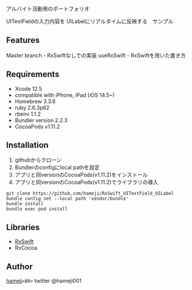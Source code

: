 アルバイト活動用のポートフォリオ

UITextFieldの入力内容を
UILabelにリアルタイムに反映する　サンプル

## Features

Master branch - RxSwiftなしでの実装 
useRxSwift - RxSwiftを用いた書き方 

## Requirements

- Xcode 12.5
- compatible with iPhone, iPad (iOS 14.5~)
- Homebrew 3.3.6
- ruby 2.6.3p62
- rbenv 1.1.2
- Bundler version 2.2.3
- CocoaPods v1.11.2

## Installation

1. githubからクローン
2. Bundlerのconfigにlocal pathを設定
3. アプリと同versionのCocoaPods(v1.11.2)をインストール
4. アプリと同versionのCocoaPods(v1.11.2)でライブラリの導入

```
git clone https://github.com/hameji/RxSwift_UITextField_UILabel
bundle config set --local path 'vendor/bundle'
bundle install
bundle exec pod install
```

## Libraries

- [RxSwift](https://github.com/ReactiveX/RxSwift)
- RxCocoa

## Author

[hameji](https://github.com/hameji)`<BR>`
twitter @hameji001

